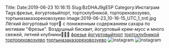Title:
Date:2019-06-23 10:16:15
Slug:BzDHAJ9gE5P
Category:Инстаграм
Tags:фрезье, йогуртовыйторт, тортсклубникой, тортореховозуево, тортыназаказореховозуево
image:2019-06-23_10-16-15_UTC_1_tntl.jpg
Лёгкий йогуртовый торт🎂 с пониженным содержанием сахара по мотивам "Фрезье".
Воздушный бисквит, йогуртовый крем-мусс и много свежей, летней клубники🍓🍓🍓
[фрезье]({tag}фрезье) [йогуртовыйторт]({tag}йогуртовыйторт)  [тортсклубникой]({tag}тортсклубникой) [тортореховозуево]({tag}тортореховозуево) [тортыназаказореховозуево]({tag}тортыназаказореховозуево)
![instagram]({attach}images/2019-06-23_10-16-15_UTC_1.jpg)
![instagram]({attach}images/2019-06-23_10-16-15_UTC_2.jpg)
